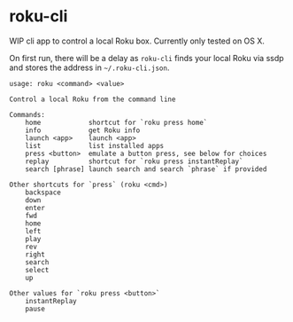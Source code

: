 # roku-cli

WIP cli app to control a local Roku box. Currently only tested on OS X.

On first run, there will be a delay as `roku-cli` finds your local Roku via ssdp
and stores the address in `~/.roku-cli.json`.


```
usage: roku <command> <value>

Control a local Roku from the command line

Commands:
    home            shortcut for `roku press home`
    info            get Roku info
    launch <app>    launch <app>
    list            list installed apps
    press <button>  emulate a button press, see below for choices
    replay          shortcut for `roku press instantReplay`
    search [phrase] launch search and search `phrase` if provided

Other shortcuts for `press` (roku <cmd>)
    backspace
    down
    enter
    fwd
    home
    left
    play
    rev
    right
    search
    select
    up

Other values for `roku press <button>`
    instantReplay
    pause
```
